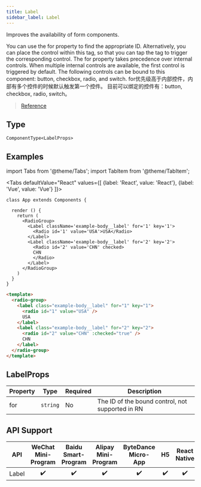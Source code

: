 ```yaml
---
title: Label
sidebar_label: Label
---
```


Improves the availability of form components.

You can use the for property to find the appropriate ID. Alternatively, you can place the control within this tag, so that you can tap the tag to trigger the corresponding control. The for property takes precedence over internal controls. When multiple internal controls are available, the first control is triggered by default. The following controls can be bound to this component: button, checkbox, radio, and switch. for优先级高于内部控件，内部有多个控件的时候默认触发第一个控件。 目前可以绑定的控件有：button, checkbox, radio, switch。

> [Reference](https://developers.weixin.qq.com/miniprogram/dev/component/label.html)

## Type

```tsx
ComponentType<LabelProps>
```

## Examples

import Tabs from '@theme/Tabs';
import TabItem from '@theme/TabItem';

<Tabs
  defaultValue="React"
  values={[
    {label: 'React', value: 'React'},
 {label: 'Vue', value: 'Vue'}
 ]}>
<TabItem value="React">

```tsx
class App extends Components {

  render () {
    return (
      <RadioGroup>
        <Label className='example-body__label' for='1' key='1'>
          <Radio id='1' value='USA'>USA</Radio>
        </Label>
        <Label className='example-body__label' for='2' key='2'>
          <Radio id='2' value='CHN' checked>
          CHN
          </Radio>
        </Label>
      </RadioGroup>
    )
  }
}
```
</TabItem>

<TabItem value="Vue">

```html
<template>
  <radio-group>
    <label class="example-body__label" for="1" key="1">
      <radio id="1" value="USA" />
      USA
    </label>
    <label class="example-body__label" for="2" key="2">
      <radio id="2" value="CHN" :checked="true" />
      CHN
    </label>
  </radio-group>
</template>
```
  
</TabItem>
</Tabs>

## LabelProps

<table>
  <thead>
    <tr>
      <th>Property</th>
      <th>Type</th>
      <th style={{ textAlign: "center"}}>Required</th>
      <th>Description</th>
    </tr>
  </thead>
  <tbody>
    <tr>
      <td>for</td>
      <td><code>string</code></td>
      <td style={{ textAlign: "center"}}>No</td>
      <td>The ID of the bound control, not supported in RN</td>
    </tr>
  </tbody>
</table>

## API Support

|  API  | WeChat Mini-Program | Baidu Smart-Program | Alipay Mini-Program | ByteDance Micro-App | H5 | React Native |
|:-----:|:-------------------:|:-------------------:|:-------------------:|:-------------------:|:--:|:------------:|
| Label |         ✔️          |         ✔️          |         ✔️          |         ✔️          | ✔️ |      ✔️      |
